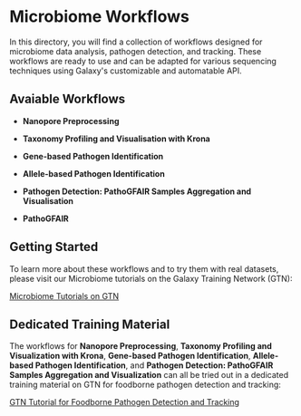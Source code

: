 # Microbiome Workflows

In this directory, you will find a collection of workflows designed for microbiome data analysis, pathogen detection, and tracking. These workflows are ready to use and can be adapted for various sequencing techniques using Galaxy's customizable and automatable API.

## Avaiable Workflows

- **Nanopore Preprocessing**

- **Taxonomy Profiling and Visualisation with Krona**

- **Gene-based Pathogen Identification**

- **Allele-based Pathogen Identification**

- **Pathogen Detection: PathoGFAIR Samples Aggregation and Visualisation**

- **PathoGFAIR** 

## Getting Started

To learn more about these workflows and to try them with real datasets, please visit our Microbiome tutorials on the Galaxy Training Network (GTN):

[Microbiome Tutorials on GTN](https://training.galaxyproject.org/training-material/topics/microbiome/)


## Dedicated Training Material

The workflows for **Nanopore Preprocessing**, **Taxonomy Profiling and Visualization with Krona**, **Gene-based Pathogen Identification**, **Allele-based Pathogen Identification**, and **Pathogen Detection: PathoGFAIR Samples Aggregation and Visualization** can all be tried out in a dedicated training material on GTN for foodborne pathogen detection and tracking:

[GTN Tutorial for Foodborne Pathogen Detection and Tracking](https://training.galaxyproject.org/training-material/topics/microbiome/tutorials/pathogen-detection-from-nanopore-foodborne-data/tutorial.html)
